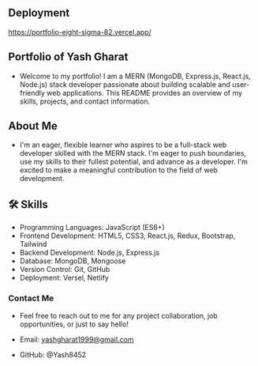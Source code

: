 
## Deployment
https://portfolio-eight-sigma-82.vercel.app/


## Portfolio of Yash Gharat
  - Welcome to my portfolio! I am a MERN (MongoDB, Express.js, React.js, Node.js) stack developer passionate about building scalable and user-friendly web applications. This README provides an overview of my skills, projects, and contact information.

## About Me
 - I'm an eager, flexible learner who aspires to be a full-stack web developer skilled with the MERN stack. I'm eager to push boundaries, use my skills to their fullest potential, and advance as a developer. I'm excited to make a meaningful contribution to the field of web development.

## 🛠 Skills
 - Programming Languages: JavaScript (ES6+)
 - Frontend Development: HTML5, CSS3, React.js, Redux, Bootstrap, Tailwind
 - Backend Development: Node.js, Express.js
 - Database: MongoDB, Mongoose
 - Version Control: Git, GitHub
 - Deployment: Versel, Netlify


### Contact Me
 - Feel free to reach out to me for any project collaboration, job opportunities, or just to say hello!

 - Email: yashgharat1999@gmail.com
 - GitHub: @Yash8452
